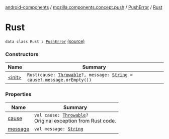 [android-components](../../../index.md) / [mozilla.components.concept.push](../../index.md) / [PushError](../index.md) / [Rust](./index.md)

# Rust

`data class Rust : `[`PushError`](../index.md) [(source)](https://github.com/mozilla-mobile/android-components/blob/master/components/concept/push/src/main/java/mozilla/components/concept/push/PushProcessor.kt#L104)

### Constructors

| Name | Summary |
|---|---|
| [&lt;init&gt;](-init-.md) | `Rust(cause: `[`Throwable`](https://kotlinlang.org/api/latest/jvm/stdlib/kotlin/-throwable/index.html)`?, message: `[`String`](https://kotlinlang.org/api/latest/jvm/stdlib/kotlin/-string/index.html)` = cause?.message.orEmpty())` |

### Properties

| Name | Summary |
|---|---|
| [cause](cause.md) | `val cause: `[`Throwable`](https://kotlinlang.org/api/latest/jvm/stdlib/kotlin/-throwable/index.html)`?`<br>Original exception from Rust code. |
| [message](message.md) | `val message: `[`String`](https://kotlinlang.org/api/latest/jvm/stdlib/kotlin/-string/index.html) |
